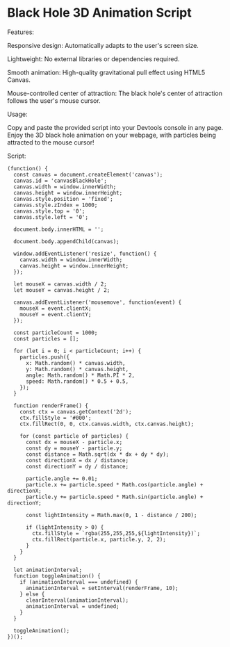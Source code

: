 # Black Hole 3D Animation Script

Features:

Responsive design: Automatically adapts to the user's screen size.

Lightweight: No external libraries or dependencies required.

Smooth animation: High-quality gravitational pull effect using HTML5 Canvas.

Mouse-controlled center of attraction: The black hole's center of attraction follows the user's mouse cursor.

Usage:

Copy and paste the provided script into your Devtools console in any page. Enjoy the 3D black hole animation on your webpage, with particles being attracted to the mouse cursor!

Script:

```
(function() {
  const canvas = document.createElement('canvas');
  canvas.id = 'canvasBlackHole';
  canvas.width = window.innerWidth;
  canvas.height = window.innerHeight;
  canvas.style.position = 'fixed';
  canvas.style.zIndex = 1000;
  canvas.style.top = '0';
  canvas.style.left = '0';

  document.body.innerHTML = '';

  document.body.appendChild(canvas);

  window.addEventListener('resize', function() {
    canvas.width = window.innerWidth;
    canvas.height = window.innerHeight;
  });

  let mouseX = canvas.width / 2;
  let mouseY = canvas.height / 2;

  canvas.addEventListener('mousemove', function(event) {
    mouseX = event.clientX;
    mouseY = event.clientY;
  });

  const particleCount = 1000;
  const particles = [];

  for (let i = 0; i < particleCount; i++) {
    particles.push({
      x: Math.random() * canvas.width,
      y: Math.random() * canvas.height,
      angle: Math.random() * Math.PI * 2,
      speed: Math.random() * 0.5 + 0.5,
    });
  }

  function renderFrame() {
    const ctx = canvas.getContext('2d');
    ctx.fillStyle = '#000';
    ctx.fillRect(0, 0, ctx.canvas.width, ctx.canvas.height);

    for (const particle of particles) {
      const dx = mouseX - particle.x;
      const dy = mouseY - particle.y;
      const distance = Math.sqrt(dx * dx + dy * dy);
      const directionX = dx / distance;
      const directionY = dy / distance;

      particle.angle += 0.01;
      particle.x += particle.speed * Math.cos(particle.angle) + directionX;
      particle.y += particle.speed * Math.sin(particle.angle) + directionY;

      const lightIntensity = Math.max(0, 1 - distance / 200);

      if (lightIntensity > 0) {
        ctx.fillStyle = `rgba(255,255,255,${lightIntensity})`;
        ctx.fillRect(particle.x, particle.y, 2, 2);
      }
    }
  }

  let animationInterval;
  function toggleAnimation() {
    if (animationInterval === undefined) {
      animationInterval = setInterval(renderFrame, 10);
    } else {
      clearInterval(animationInterval);
      animationInterval = undefined;
    }
  }

  toggleAnimation();
})();
```
